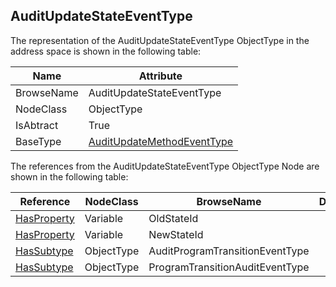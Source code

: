 <!-- objecttype -->
## AuditUpdateStateEventType
The representation of the AuditUpdateStateEventType ObjectType in the address space is shown in the following table:  

|Name|Attribute|
|---|---|
|BrowseName|AuditUpdateStateEventType|
|NodeClass|ObjectType|
|IsAbtract|True|
|BaseType|[AuditUpdateMethodEventType](../../../Part5/ObjectTypes/AuditUpdateMethodEventType/readme.md)|

The references from the AuditUpdateStateEventType ObjectType Node are shown in the following table:  

|Reference|NodeClass|BrowseName|DataType|TypeDefinition|ModellingRule|
|---|---|---|---|---|---|
|[HasProperty](../../../Part3/ReferenceTypes/HasProperty/readme.md)|Variable|OldStateId||[PropertyType](../../Part5/VariableTypes/PropertyType/readme.md)|[Mandatory](../../Objects/Mandatory/readme.md)|
|[HasProperty](../../../Part3/ReferenceTypes/HasProperty/readme.md)|Variable|NewStateId||[PropertyType](../../Part5/VariableTypes/PropertyType/readme.md)|[Mandatory](../../Objects/Mandatory/readme.md)|
|[HasSubtype](../../../Part3/ReferenceTypes/HasSubtype/readme.md)|ObjectType|AuditProgramTransitionEventType||||
|[HasSubtype](../../../Part3/ReferenceTypes/HasSubtype/readme.md)|ObjectType|ProgramTransitionAuditEventType||||

